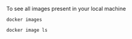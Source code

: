 To see all images present in your local machine
<pre><code>docker images</code></pre>
<pre><code>docker image ls</code></pre>

